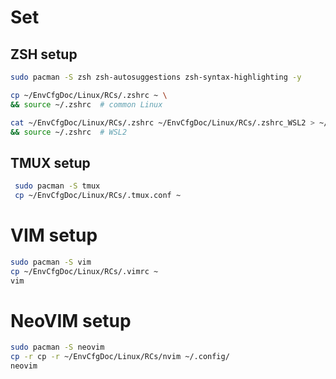 # Set

## ZSH setup

```sh
sudo pacman -S zsh zsh-autosuggestions zsh-syntax-highlighting -y

cp ~/EnvCfgDoc/Linux/RCs/.zshrc ~ \
&& source ~/.zshrc  # common Linux

cat ~/EnvCfgDoc/Linux/RCs/.zshrc ~/EnvCfgDoc/Linux/RCs/.zshrc_WSL2 > ~/.zshrc \
&& source ~/.zshrc  # WSL2
```

## TMUX setup

```sh
 sudo pacman -S tmux
 cp ~/EnvCfgDoc/Linux/RCs/.tmux.conf ~
```

# VIM setup

```sh
sudo pacman -S vim
cp ~/EnvCfgDoc/Linux/RCs/.vimrc ~
vim
```

# NeoVIM setup

```sh
sudo pacman -S neovim
cp -r cp -r ~/EnvCfgDoc/Linux/RCs/nvim ~/.config/
neovim
```
